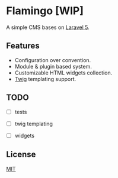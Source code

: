 # Flamingo [WIP]

A simple CMS bases on [Laravel 5][laravel-5].


## Features

- Configuration over convention.
- Module & plugin based system.
- Customizable HTML widgets collection.
- [Twig][twig] templating support.


## TODO

- [ ] tests
- [ ] twig templating
- [ ] widgets


[laravel-5]: http://laravel.com/
[twig]: http://twig.sensiolabs.org/


## License

[MIT](LICENSE)
